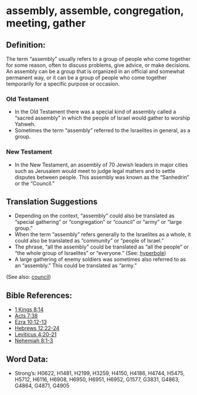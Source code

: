 # assembly, assemble, congregation, meeting, gather

## Definition:

The term “assembly” usually refers to a group of people who come together for some reason, often to discuss problems, give advice, or make decisions. An assembly can be a group that is organized in an official and somewhat permanent way, or it can be a group of people who come together temporarily for a specific purpose or occasion.

### Old Testament

* In the Old Testament there was a special kind of assembly called a “sacred assembly” in which the people of Israel would gather to worship Yahweh.
* Sometimes the term “assembly” referred to the Israelites in general, as a group.

### New Testament

* In the New Testament, an assembly of 70 Jewish leaders in major cities such as Jerusalem would meet to judge legal matters and to settle disputes between people. This assembly was known as the “Sanhedrin” or the “Council.”

## Translation Suggestions

* Depending on the context, “assembly” could also be translated as “special gathering” or “congregation” or “council” or “army” or “large group.”
* When the term “assembly” refers generally to the Israelites as a whole, it could also be translated as “community” or “people of Israel.”
* The phrase, “all the assembly” could be translated as “all the people” or “the whole group of Israelites” or “everyone.” (See: [hyperbole](rc://en/ta/man/translate/figs-hyperbole))
* A large gathering of enemy soldiers was sometimes also referred to as an “assembly.” This could be translated as “army.”

(See also: [council](../other/council.md))

## Bible References:

* [1 Kings 8:14](rc://en/tn/help/1ki/08/14)
* [Acts 7:38](rc://en/tn/help/act/07/38)
* [Ezra 10:12-13](rc://en/tn/help/ezr/10/12)
* [Hebrews 12:22-24](rc://en/tn/help/heb/12/22)
* [Leviticus 4:20-21](rc://en/tn/help/lev/04/20)
* [Nehemiah 8:1-3](rc://en/tn/help/neh/08/01)

## Word Data:

* Strong’s: H0622, H1481, H2199, H3259, H4150, H4186, H4744, H5475, H5712, H6116, H6908, H6950, H6951, H6952, G1577, G3831, G4863, G4864, G4871, G4905
